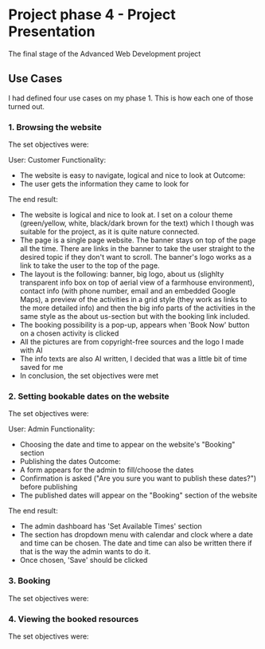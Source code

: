 # Project phase 4 - Project Presentation
The final stage of the Advanced Web Development project

## Use Cases
I had defined four use cases on my phase 1. This is how each one of those turned out.

### 1. Browsing the website

The set objectives were:

User: Customer
Functionality: 
+ The website is easy to navigate, logical and nice to look at
Outcome: 
+ The user gets the information they came to look for

The end result:

+ The website is logical and nice to look at. I set on a colour theme (green/yellow, white, black/dark brown for the text) which I though was suitable for the project, as it is quite nature connected. 
+ The page is a single page website. The banner stays on top of the page all the time. There are links in the banner to take the user straight to the desired topic if they don't want to scroll. The banner's logo works as a link to take the user to the top of the page.
+ The layout is the following: banner, big logo, about us (slighlty transparent info box on top of aerial view of a farmhouse environment), contact info (with phone number, email and an embedded Google Maps), a preview of the activities in a grid style (they work as links to the more detailed info) and then the big info parts of the activities in the same style as the about us-section but with the booking link included.
+ The booking possibility is a pop-up, appears when 'Book Now' button on a chosen activity is clicked
+ All the pictures are from copyright-free sources and the logo I made with AI
+ The info texts are also AI written, I decided that was a little bit of time saved for me
+ In conclusion, the set objectives were met

### 2. Setting bookable dates on the website

The set objectives were:

User: Admin
Functionality:
+ Choosing the date and time to appear on the website's "Booking" section
+ Publishing the dates
Outcome:
+ A form appears for the admin to fill/choose the dates
+ Confirmation is asked ("Are you sure you want to publish these dates?") before publishing
+ The published dates will appear on the "Booking" section of the website

The end result:

+ The admin dashboard has 'Set Available Times' section
+ The section has dropdown menu with calendar and clock where a date and time can be chosen. The date and time can also be written there if that is the way the admin wants to do it.
+ Once chosen, 'Save' should be clicked

### 3. Booking

The set objectives were:

### 4. Viewing the booked resources

The set objectives were: